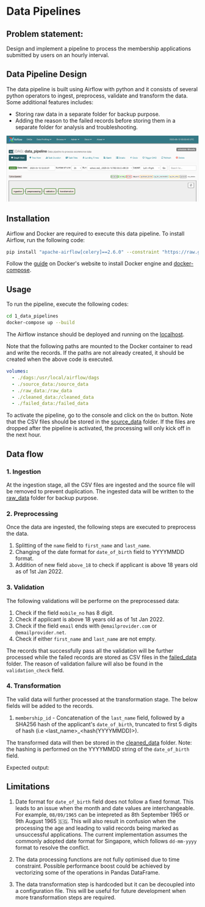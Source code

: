 # Data Pipelines

## Problem statement:
Design and implement a pipeline to process the membership applications submitted by users on an hourly interval.

## Data Pipeline Design
The data pipeline is built using Airflow with python and it consists of several python operators to ingest, preprocess, validate and transform the data.
Some additional features includes:
- Storing raw data in a separate folder for backup purpose.
- Adding the reason to the failed records before storing them in a separate folder for analysis and troubleshooting.

![alt text](https://github.com/ghyee/SeniorDETechAssessment-23/blob/main/images/data-pipeline.jpg?raw=true)

## Installation
Airflow and Docker are required to execute this data pipeline. To install Airflow, run the following code:
```bash
pip install "apache-airflow[celery]==2.6.0" --constraint "https://raw.githubusercontent.com/apache/airflow/constraints-2.6.0/constraints-3.7.txt"
```
Follow the [guide](https://docs.docker.com/engine/install/) on Docker's website to install Docker engine and [docker-compose](https://docs.docker.com/compose/install/).

## Usage
To run the pipeline, execute the following codes:
```bash
cd 1_data_pipelines
docker-compose up --build
```
The Airflow instance should be deployed and running on the [localhost](http://0.0.0.0:8080/admin/).


Note that the following paths are mounted to the Docker container to read and write the records. If the paths are not already created, it should be created when the above code is executed.
```yaml
volumes:
  - ./dags:/usr/local/airflow/dags
  - ./source_data:/source_data
  - ./raw_data:/raw_data
  - ./cleaned_data:/cleaned_data
  - ./failed_data:/failed_data
```

To activate the pipeline, go to the console and click on the `On` button.
Note that the CSV files should be stored in the [source_data](/1_data_pipelines/source_data) folder. If the files are dropped after the pipeline is activated, the processing will only kick off in the next hour.

## Data flow
### 1. Ingestion
At the ingestion stage, all the CSV files are ingested and the source file will be removed to prevent duplication. The ingested data will be written to the [raw_data](/1_data_pipelines/raw_data) folder for backup purpose.

### 2. Preprocessing
Once the data are ingested, the following steps are executed to preprocess the data.
1. Splitting of the `name` field to `first_name` and `last_name`.
2. Changing of the date format for `date_of_birth` field to YYYYMMDD format.
3. Addition of new field `above_18` to check if applicant is above 18 years old as of 1st Jan 2022.

### 3. Validation
The following validations will be performe on the preprocessed data:
1. Check if the field `mobile_no` has 8 digit.
2. Check if applicant is above 18 years old as of 1st Jan 2022.
3. Check if the field `email` ends with `@emailprovider.com` or `@emailprovider.net`.
4. Check if either `first_name` and `last_name` are not empty.

The records that successfully pass all the validation will be further processed while the failed records are stored as CSV files in the [failed_data](/1_data_pipelines/failed_data) folder. The reason of validation failure will also be found in the `validation_check` field.

### 4. Transformation
The valid data will further processed at the transformation stage. The below fields will be added to the records.
1. `membership_id` - Concatenation of the `last_name` field, followed by a SHA256 hash of the applicant's `date_of_birth`, truncated to first 5 digits of hash (i.e <last_name>_<hash(YYYYMMDD)>).

The transformed data will then be stored in the [cleaned_data](/1_data_pipelines/cleaned_data) folder.
Note: the hashing is performed on the YYYYMMDD string of the `date_of_birth` field.

Expected output:


## Limitations
1. Date format for `date_of_birth` field does not follow a fixed format. This leads to an issue when the month and date values are interchangeable. For example, `08/09/1965` can be intepreted as 8th September 1965 or 9th August 1965 	:singapore:. This will also result in confusion when the processing the age and leading to valid records being marked as unsuccessful applications. The current implementation assumes the commonly adopted date format for Singapore, which follows `dd-mm-yyyy` format to resolve the conflict.

2. The data processing functions are not fully optimised due to time constraint. Possible performance boost could be achieved by vectorizing some of the operations in Pandas DataFrame.

3. The data transformation step is hardcoded but it can be decoupled into a configuration file. This will be useful for future development when more transformation steps are required.